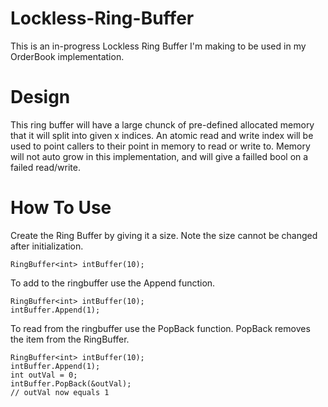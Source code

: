 # Lockless-Ring-Buffer

This is an in-progress Lockless Ring Buffer I'm making to be used in my OrderBook implementation.

# Design
This ring buffer will have a large chunck of pre-defined allocated memory that it will split into given x indices. An atomic read and write index will be used to point callers to their point in memory to read or write to. Memory will not auto grow in this implementation, and will give a failled bool on a failed read/write. 

# How To Use
Create the Ring Buffer by giving it a size. Note the size cannot be changed after initialization.
```
RingBuffer<int> intBuffer(10);
```

To add to the ringbuffer use the Append function.
```
RingBuffer<int> intBuffer(10);
intBuffer.Append(1);
```

To read from the ringbuffer use the PopBack function. PopBack removes the item from the RingBuffer.
```
RingBuffer<int> intBuffer(10);
intBuffer.Append(1);
int outVal = 0;
intBuffer.PopBack(&outVal);
// outVal now equals 1
```